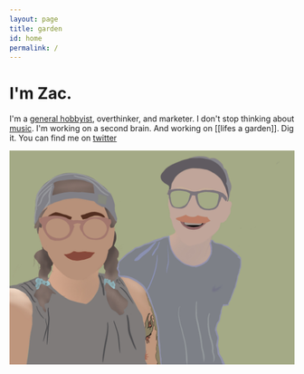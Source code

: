 ```yaml
---
layout: page
title: garden
id: home
permalink: /
---
```


# I'm Zac.

I'm a [general hobbyist](./hobbies), overthinker, and marketer.
I don't stop thinking about [music](./music).
I'm working on a second brain. And working on [[lifes a garden]]. Dig it.
You can find me on [twitter](https://www.twitter.com/zacattac/)

![merdie and I](/assets/images/merdieandi.jpg)

<style>
  .wrapper {
    max-width: 46em;
  }
</style>
